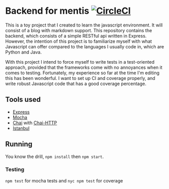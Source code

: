 # Backend for mentis [![CircleCI](https://circleci.com/gh/anachronic/mentis-backend.svg?style=svg)](https://circleci.com/gh/anachronic/mentis-backend)

This is a toy project that I created to learn the javascript environment. It
will consist of a blog with markdown support. This repository contains the
backend, which consists of a simple RESTful api written in Express. However,
the intention of this project is to familiarize myself with what Javascript
can offer compared to the languages I usually code in, which are Python and
Java.

With this project I intend to force myself to write tests in a test-oriented
approach, provided that the frameworks come with no annoyances when it comes
to testing. Fortunately, my experience so far at the time I'm editing this
has been wonderful. I want to set up CI and coverage properly, and write
robust Javascript code that has a good coverage percentage.

## Tools used

- [Express](https://expressjs.com)
- [Mocha](https://mochajs.org)
- [Chai](https://chaijs.com) with [Chai-HTTP](https://www.chaijs.com/plugins/chai-http/)
- [Istanbul](https://istanbul.js.org)

## Running

You know the drill, `npm install` then `npm start`.

### Testing

`npm test` for mocha tests and `nyc npm test` for coverage